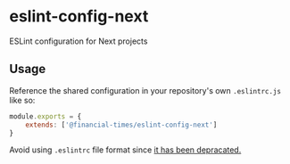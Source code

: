 # eslint-config-next
ESLint configuration for Next projects

## Usage

Reference the shared configuration in your repository's own `.eslintrc.js` like so:

```js
module.exports = {
	extends: ['@financial-times/eslint-config-next']
}
```

Avoid using `.eslintrc` file format since [it has been depracated.](https://eslint.org/docs/user-guide/configuring#configuration-file-formats-1)